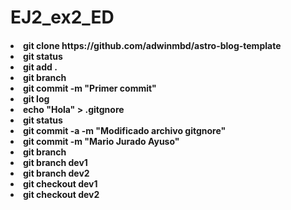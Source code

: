 <h1>EJ2_ex2_ED</h1>
<h4>

<li>git clone https://github.com/adwinmbd/astro-blog-template
<li>git status</li>
<li>git add .</li>
<li>git branch</li>
<li>git commit -m "Primer commit"</li>
<li>git log</li>
<li>echo "Hola" > .gitgnore</li>
<li>git status</li>
<li>git commit -a -m "Modificado archivo gitgnore"</li>
<li>git commit -m "Mario Jurado Ayuso"</li>
<li>git branch</li>
<li>git branch dev1</li>
<li>git branch dev2</li>
<li>git checkout dev1</li>
<li>git checkout dev2</li>
</h4>

